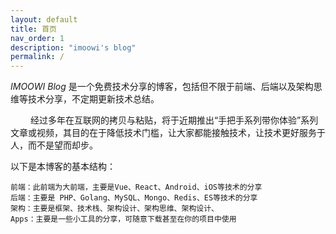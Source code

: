 ```yaml
---
layout: default
title: 首页
nav_order: 1
description: "imoowi's blog"
permalink: /
---
```


_IMOOWI Blog_ 是一个免费技术分享的博客，包括但不限于前端、后端以及架构思维等技术分享，不定期更新技术总结。

&emsp;&emsp; 经过多年在互联网的拷贝与粘贴，将于近期推出“手把手系列带你体验”系列文章或视频，其目的在于降低技术门槛，让大家都能接触技术，让技术更好服务于人，而不是望而却步。


以下是本博客的基本结构：

    前端：此前端为大前端，主要是Vue、React、Android、iOS等技术的分享
    后端：主要是 PHP、Golang、MySQL、Mongo、Redis、ES等技术的分享
    架构：主要是框架、技术栈、架构设计、架构思维、架构设计、
    Apps：主要是一些小工具的分享，可随意下载甚至在你的项目中使用